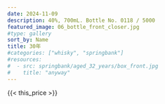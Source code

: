```yaml
---
date: 2024-11-09
description: 40%, 700mL. Bottle No. 0118 / 5000
featured_image: 06_bottle_front_closer.jpg
#type: gallery
sort_by: Name
title: 30年
#categories: ["whisky", "springbank"]
#resources:
#  - src: springbank/aged_32_years/box_front.jpg
#    title: "anyway"
---
```

{{< this_price >}}
